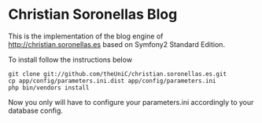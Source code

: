 Christian Soronellas Blog
=========================

This is the implementation of the blog engine of http://christian.soronellas.es
based on Symfony2 Standard Edition.

To install follow the instructions below

```shell
git clone git://github.com/theUniC/christian.soronellas.es.git
cp app/config/parameters.ini.dist app/config/parameters.ini
php bin/vendors install
```

Now you only will have to configure your parameters.ini accordingly to your database config.